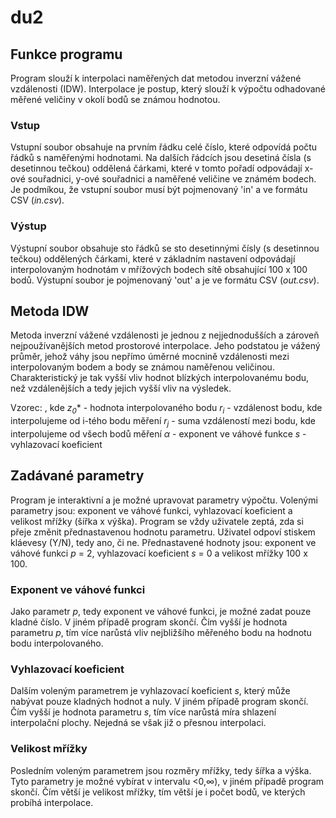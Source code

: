 # du2

## Funkce programu
Program slouží k interpolaci naměřených dat metodou inverzní vážené vzdálenosti (IDW). Interpolace je postup, který slouží k výpočtu
odhadované měřené veličiny v okolí bodů se známou hodnotou.

### Vstup
Vstupní soubor obsahuje na prvním řádku celé číslo, které odpovídá počtu řádků s naměřenými hodnotami. Na dalších řádcích jsou
desetiná čísla (s desetinnou tečkou) oddělená čárkami, které v tomto pořadí odpovádají x-ové souřadnici, y-ové souřadnici a
naměřené veličine ve známém bodech. Je podmíkou, že vstupní soubor musí být pojmenovaný 'in' a ve formátu CSV (*in.csv*).

### Výstup
Výstupní soubor obsahuje sto řádků se sto desetinnými čísly (s desetinnou tečkou) oddělených čárkami, které v základním nastavení
odpovádají interpolovaným hodnotám v mřížových bodech sítě obsahující 100 x 100 bodů. Výstupní soubor je pojmenovaný 'out' a
je ve formátu CSV (*out.csv*).

## Metoda IDW
Metoda inverzní vážené vzdálenosti je jednou z nejjednodušších a zároveň nejpoužívanějších metod prostorové interpolace. Jeho podstatou
je vážený průměr, jehož váhy jsou nepřímo úměrné mocnině vzdálenosti mezi interpolovaným bodem a body se známou naměřenou veličinou.
Charakteristický je tak vyšší vliv hodnot blízkých interpolovanému bodu, než vzdálenějších a tedy jejich vyšší vliv na výsledek.

Vzorec: , kde *z<sub>0</sub><sup>*</sup>* - hodnota interpolovaného bodu
              *r<sub>i</sub>* - vzdálenost bodu, kde interpolujeme od i-tého bodu měření
              *r<sub>j</sub>* - suma vzdáleností mezi bodu, kde interpolujeme od všech bodů měření
              *α* - exponent ve váhové funkce
              *s* - vyhlazovací koeficient
              
## Zadávané parametry
Program je interaktivní a je možné upravovat parametry výpočtu. Volenými parametry jsou: exponent ve váhové funkci, vyhlazovací
koeficient a velikost mřížky (šířka x výška).
Program se vždy uživatele zeptá, zda si přeje změnit přednastavenou hodnotu parametru. Uživatel odpoví stiskem kláevesy (Y/N), tedy
ano, či ne.
Přednastavené hodnoty jsou: exponent ve váhové funkci *p* = 2, vyhlazovací koeficient *s* = 0 a velikost mřížky 100 x 100.

### Exponent ve váhové funkci
Jako parametr *p*, tedy exponent ve váhové funkci, je možné zadat pouze kladné číslo. V jiném případě program skončí. Čím vyšší je
hodnota parametru *p*, tím více narůstá vliv nejbližšího měřeného bodu na hodnotu bodu interpolovaného.

### Vyhlazovací koeficient
Dalším voleným parametrem je vyhlazovací koeficient *s*, který může nabývat pouze kladných hodnot a nuly. V jiném případě program skončí.
Čím vyšší je hodnota parametru *s*, tím více narůstá míra shlazení interpolační plochy. Nejedná se však již o přesnou interpolaci.

### Velikost mřížky
Posledním voleným parametrem jsou rozměry mřížky, tedy šířka a výška. Tyto parametry je možné vybírat v intervalu <0,∞), v jiném případě
program skončí. Čím větší je velikost mřížky, tím větší je i počet bodů, ve kterých probíhá interpolace.
